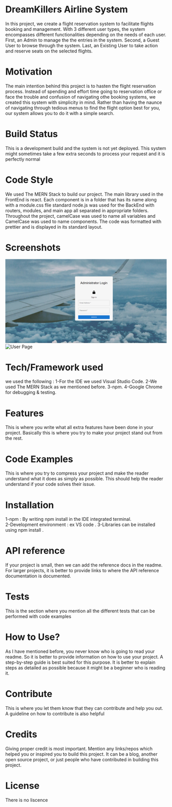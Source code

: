 # **DreamKillers Airline System**
  In this project, we create a flight reservation system to facilitate flights booking and management. With 3 different user types, the system 
  encompasses different functionalities depending on the needs of each user. First, an Admin to manage the the entries in the system. Second, a Guest User 
  to browse through the system. Last, an Existing User to take action and reserve seats on the selected flights.
# **Motivation**
  The main intention behind this project is to hasten the flight reservation process. Instead of spending and effort time going to reservation office or face the trouble
  and confusion of navigating othe booking systems, we created this system with simplicity in mind. Rather than having the naunce of navigating through tedious menus to find
  the flight option best for you, our system allows you to do it with a simple search.
# **Build Status**
  This is a development build and the system is not yet deployed. This system might sometimes take a few extra seconds to process your request and it is perfectly normal

# **Code Style**

We used The MERN Stack to build our project. The main library used in the FrontEnd is react. Each component is in a folder that has its name along with a module.css flie 
standard node.js was used for the BackEnd with routers, modules, and main app all separated in appropriate folders. Throughout the project, camelCase was used to name all variables
and CamelCase was used to name components. The code was formatted with prettier and is displayed in its standard layout.

# **Screenshots**

![Admin Login](images/adminLogin.png?raw=true "Admin Login")
![User Page](images/user.png?raw=true "User Page")


# **Tech/Framework used**

we used the following :
1-For the IDE we used Visual Studio Code.
2-We used The MERN Stack as we mentioned before.
3-npm.
4-Google Chrome for debugging & testing.

# **Features**

This is where you write what all extra features have been done in your project. Basically this is where you try to make your project stand out from the rest.

# **Code Examples**

This is where you try to compress your project and make the reader understand what it does as simply as possible. This should help the reader understand if your code solves their issue.

# **Installation**

1-npm : By writing npm install in the IDE integrated terminal.  
2-Development environment : ex VS code .
3-Libraries can be installed using npm install .

# **API reference**

If your project is small, then we can add the reference docs in the readme. For larger projects, it is better to provide links to where the API reference documentation is documented.

# **Tests**

This is the section where you mention all the different tests that can be performed with code examples

# **How to Use?**

As I have mentioned before, you never know who is going to read your readme. So it is better to provide information on how to use your project. A step-by-step guide is best suited for this purpose. It is better to explain steps as detailed as possible because it might be a beginner who is reading it.

# **Contribute**

This is where you let them know that they can contribute and help you out. A guideline on how to contribute is also helpful

# **Credits**

Giving proper credit is most important. Mention any links/repos which helped you or inspired you to build this project. It can be a blog, another open source project, or just people who have contributed in building this project.

# **License**

There is no liscence
